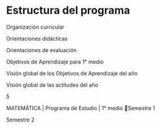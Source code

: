 # Estructura del programa

Organización curricular

Orientaciones didácticas

Orientaciones de evaluación

Objetivos de Aprendizaje para 1° medio

Visión global de los Objetivos de Aprendizaje del año

Visión global de las actitudes del año

5

MATEMÁTICA    |   Programa de Estudio   |  1° medio  Semestre 1

Semestre 2
